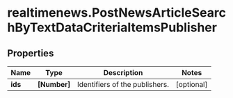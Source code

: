 # realtimenews.PostNewsArticleSearchByTextDataCriteriaItemsPublisher

## Properties

Name | Type | Description | Notes
------------ | ------------- | ------------- | -------------
**ids** | **[Number]** | Identifiers of the publishers. | [optional] 


